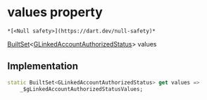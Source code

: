 


# values property




    *[<Null safety>](https://dart.dev/null-safety)*




[BuiltSet](https://pub.dev/documentation/built_collection/5.0.0/built_collection/BuiltSet-class.html)&lt;[GLinkedAccountAuthorizedStatus](../../third_party_yonomi_graphql_schema_schema.docs.schema.gql/GLinkedAccountAuthorizedStatus-class.md)> values
  







## Implementation

```dart
static BuiltSet<GLinkedAccountAuthorizedStatus> get values =>
    _$gLinkedAccountAuthorizedStatusValues;
```








